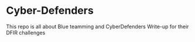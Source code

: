 # Cyber-Defenders
This repo is all about Blue teamming and CyberDefenders Write-up for their DFIR challenges
